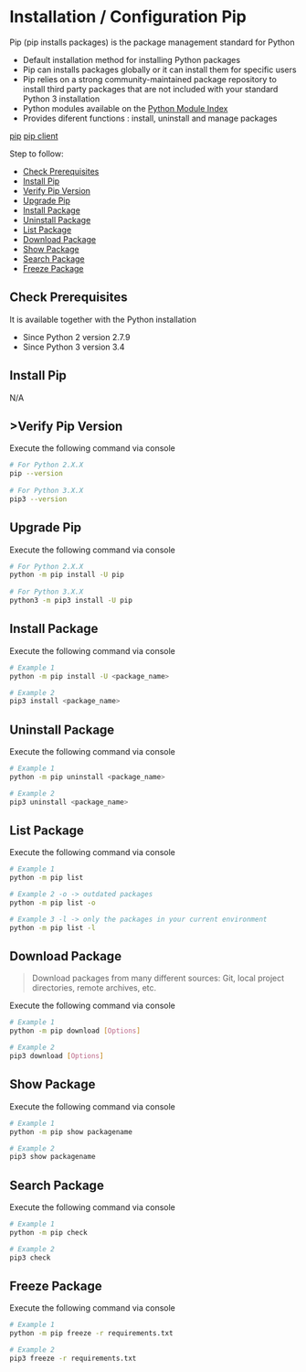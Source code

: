 # Installation / Configuration Pip

Pip (pip installs packages) is the package management standard for Python

* Default installation method for installing Python packages
* Pip can installs packages globally or it can install them for specific users
* Pip relies on a strong community-maintained package repository to install third party packages that are not included with your standard Python 3 installation
* Python modules available on the [Python Module Index](https://docs.python.org/3/py-modindex.html)
* Provides diferent functions : install, uninstall and manage packages

[pip](https://pip.pypa.io/en/stable/)
[pip client](https://pip.pypa.io/en/stable/)

Step to follow:

- [Check Prerequisites](#check-prerequisites)
- [Install Pip](#install-pip)
- [Verify Pip Version](#verify-pip-version)
- [Upgrade Pip](#upgrade-pip)
- [Install Package](#install-package)
- [Uninstall Package](#uninstall-package)
- [List Package](#list-package)
- [Download Package](#download-package)
- [Show Package](#show-package)
- [Search Package](#search-package)
- [Freeze Package](#freeze-package)





## Check Prerequisites

It is available together with the Python installation

 * Since Python 2 version 2.7.9
 * Since Python 3 version 3.4





## Install Pip

N/A





## >Verify Pip Version

Execute the following command via console

```bash
# For Python 2.X.X
pip --version
 
# For Python 3.X.X
pip3 --version
```





## Upgrade Pip

Execute the following command via console

```bash
# For Python 2.X.X
python -m pip install -U pip
 
# For Python 3.X.X
python3 -m pip3 install -U pip
```





## Install Package

Execute the following command via console

```bash
# Example 1
python -m pip install -U <package_name>

# Example 2
pip3 install <package_name>
```





## Uninstall Package

Execute the following command via console

```bash
# Example 1
python -m pip uninstall <package_name>

# Example 2
pip3 uninstall <package_name>
```





## List Package

Execute the following command via console

```bash
# Example 1
python -m pip list 

# Example 2 -o -> outdated packages
python -m pip list -o

# Example 3 -l -> only the packages in your current environment
python -m pip list -l
```





## Download Package

> Download packages from many different sources: Git, local project directories, remote archives, etc.

Execute the following command via console

```bash
# Example 1
python -m pip download [Options]

# Example 2
pip3 download [Options]
```





## Show Package

Execute the following command via console

```bash
# Example 1
python -m pip show packagename

# Example 2
pip3 show packagename
```





## Search Package

Execute the following command via console

```bash
# Example 1
python -m pip check

# Example 2
pip3 check
```




## Freeze Package

Execute the following command via console

```bash
# Example 1
python -m pip freeze -r requirements.txt

# Example 2
pip3 freeze -r requirements.txt
```

